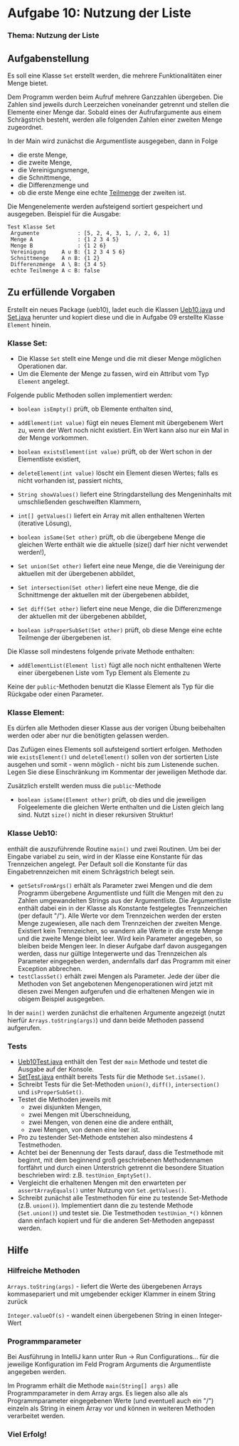 # Aufgabe 10: Nutzung der Liste

### Thema: Nutzung der Liste

## Aufgabenstellung

Es soll eine Klasse `Set` erstellt werden, die mehrere Funktionalitäten einer Menge bietet.

Dem Programm werden beim Aufruf mehrere Ganzzahlen übergeben. Die Zahlen sind jeweils durch Leerzeichen voneinander getrennt und stellen die Elemente einer Menge dar. Sobald eines der Aufrufargumente aus einem Schrägstrich besteht, werden alle folgenden Zahlen einer zweiten Menge zugeordnet.

In der Main wird zunächst die Argumentliste ausgegeben, dann in Folge

- die erste Menge,
- die zweite Menge,
- die Vereinigungsmenge,
- die Schnittmenge,
- die Differenzmenge und
- ob die erste Menge eine echte [Teilmenge](https://de.wikipedia.org/wiki/Teilmenge) der zweiten ist.

Die Mengenelemente werden aufsteigend sortiert gespeichert und ausgegeben. Beispiel für die Ausgabe:

    Test Klasse Set
     Argumente            : [5, 2, 4, 3, 1, /, 2, 6, 1]
     Menge A              : {1 2 3 4 5}
     Menge B              : {1 2 6}
     Vereinigung     A ∪ B: {1 2 3 4 5 6}
     Schnittmenge    A ∩ B: {1 2}
     Differenzmenge  A \ B: {3 4 5}
     echte Teilmenge A ⊂ B: false

## Zu erfüllende Vorgaben

Erstellt ein neues Package (ueb10), ladet euch die Klassen [Ueb10.java](Ueb10.java) und [Set.java](Set.java) herunter und kopiert diese und die in Aufgabe 09 erstellte Klasse `Element` hinein.

### Klasse Set:

- Die Klasse `Set` stellt eine Menge und die mit dieser Menge möglichen Operationen dar.
- Um die Elemente der Menge zu fassen, wird ein Attribut vom Typ `Element` angelegt.

Folgende public Methoden sollen implementiert werden:

- `boolean isEmpty()` prüft, ob Elemente enthalten sind,
- `addElement(int value)` fügt ein neues Element mit übergebenem Wert zu, wenn der Wert noch nicht existiert. Ein Wert kann also nur ein Mal in der Menge vorkommen.
- `boolean existsElement(int value)` prüft, ob der Wert schon in der Elementliste existiert,
- `deleteElement(int value)` löscht ein Element diesen Wertes; falls es nicht vorhanden ist, passiert nichts,
- `String showValues()` liefert eine Stringdarstellung des Mengeninhalts mit umschließenden geschweiften Klammern,
- `int[] getValues()` liefert ein Array mit allen enthaltenen Werten (iterative Lösung),
- `boolean isSame(Set other)` prüft, ob die übergebene Menge die gleichen Werte enthält wie die aktuelle (size() darf hier nicht verwendet werden!),

- `Set union(Set other)` liefert eine neue Menge, die die Vereinigung der aktuellen mit der übergebenen abbildet,
- `Set intersection(Set other)` liefert eine neue Menge, die die Schnittmenge der aktuellen mit der übergebenen abbildet,
- `Set diff(Set other)` liefert eine neue Menge, die die Differenzmenge der aktuellen mit der übergebenen abbildet,
- `boolean isProperSubSet(Set other)` prüft, ob diese Menge eine echte Teilmenge der übergebenen ist.

Die Klasse soll mindestens folgende private Methode enthalten:

- `addElementList(Element list)` fügt alle noch nicht enthaltenen Werte einer übergebenen Liste vom Typ Element als Elemente zu

Keine der `public`-Methoden benutzt die Klasse Element als Typ für die Rückgabe oder einen Parameter.


### Klasse Element:

Es dürfen alle Methoden dieser Klasse aus der vorigen Übung beibehalten werden oder aber nur die benötigten gelassen werden.

Das Zufügen eines Elements soll aufsteigend sortiert erfolgen. Methoden wie `existsElement()` und `deleteElement()` sollen von der sortierten Liste ausgehen und somit - wenn möglich - nicht bis zum Listenende suchen. Legen Sie diese Einschränkung im Kommentar der jeweiligen Methode dar.

Zusätzlich erstellt werden muss die `public`-Methode

- `boolean isSame(Element other)` prüft, ob dies und die jeweiligen Folgeelemente die gleichen Werte enthalten und die Listen gleich lang sind. Nutzt `size()` nicht in dieser rekursiven Struktur!


### Klasse Ueb10:

enthält die auszuführende Routine `main()` und zwei Routinen.
Um bei der Eingabe variabel zu sein, wird in der Klasse eine Konstante für das Trennzeichen angelegt. Per Default soll die Konstante für das Eingabetrennzeichen mit einem Schrägstrich belegt sein.

- `getSetsFromArgs()` erhält als Parameter zwei Mengen und die dem Programm übergebene Argumentliste und füllt die Mengen mit den zu Zahlen umgewandelten Strings aus der Argumentliste. Die Argumentliste enthält dabei ein in der Klasse als Konstante festgelegtes Trennzeichen (per default "/"). Alle Werte vor dem Trennzeichen werden der ersten Menge zugewiesen, alle nach dem Trennzeichen der zweiten Menge. Existiert kein Trennzeichen, so wandern alle Werte in die erste Menge und die zweite Menge bleibt leer. Wird kein Parameter angegeben, so bleiben beide Mengen leer. In dieser Aufgabe darf davon ausgegangen werden, dass nur gültige Integerwerte und das Trennzeichen als Parameter eingegeben werden, andernfalls darf das Programm mit einer Exception abbrechen.
- `testClassSet()` erhält zwei Mengen als Parameter. Jede der über die Methoden von Set angebotenen Mengenoperationen wird jetzt mit diesen zwei Mengen aufgerufen und die erhaltenen Mengen wie in obigem Beispiel ausgegeben.

In der `main()` werden zunächst die erhaltenen Argumente angezeigt (nutzt hierfür `Arrays.toString(args)`) und dann beide Methoden passend aufgerufen.

### Tests

- [Ueb10Test.java](Ueb10Test.java) enthält den Test der `main` Methode und testet die Ausgabe auf der Konsole.
- [SetTest.java](SetTest.java) enthält bereits Tests für die Methode `Set.isSame()`.
- Schreibt Tests für die Set-Methoden `union()`, `diff()`, `intersection()` und `isProperSubSet()`.
- Testet die Methoden jeweils mit
  - zwei disjunkten Mengen,
  - zwei Mengen mit Überschneidung,
  - zwei Mengen, von denen eine die andere enthält,
  - zwei Mengen, von denen eine leer ist.
- Pro zu testender Set-Methode entstehen also mindestens 4 Testmethoden.
- Achtet bei der Benennung der Tests darauf, dass die Testmethode mit <test> beginnt, mit dem beginnend groß geschriebenen Methodennamen fortfährt und durch einen Unterstrich getrennt die besondere Situation beschrieben wird: z.B. `testUnion_EmptySet()`.
- Vergleicht die erhaltenen Mengen mit den erwarteten per `assertArrayEquals()` unter Nutzung von `Set.getValues()`.
- Schreibt zunächst alle Testmethoden für eine zu testende Set-Methode (z.B. `union()`). Implementiert dann die zu testende Methode (`Set.union()`) und testet sie. Die Testmethoden `testUnion_*()` können dann einfach kopiert und für die anderen Set-Methoden angepasst werden.

## Hilfe
### Hilfreiche Methoden

`Arrays.toString(args)` - liefert die Werte des übergebenen Arrays kommasepariert und mit umgebender eckiger Klammer in einem String zurück

`Integer.valueOf(s)` - wandelt einen übergebenen String in einen Integer-Wert


### Programmparameter

Bei Ausführung in IntelliJ kann unter Run -> Run Configurations... für die jeweilige Konfiguration im Feld Program Arguments die Argumentliste angegeben werden.

Im Programm erhält die Methode `main(String[] args)` alle Programmparameter in dem Array args. Es liegen also alle als Programmparameter eingegebenen Werte (und eventuell auch ein "/") einzeln als String in einem Array vor und können in weiteren Methoden verarbeitet werden.

### Viel Erfolg!